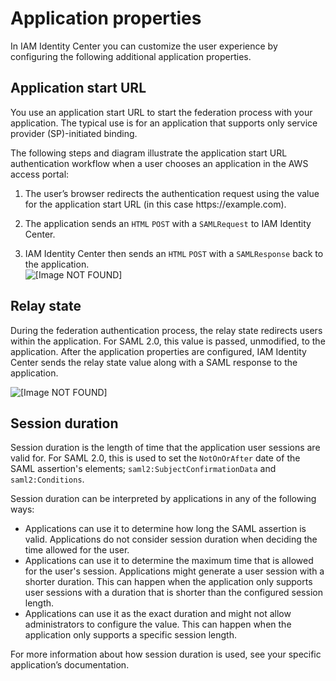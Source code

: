 # Application properties<a name="appproperties"></a>

In IAM Identity Center you can customize the user experience by configuring the following additional application properties\. 

## Application start URL<a name="starturl"></a>

You use an application start URL to start the federation process with your application\. The typical use is for an application that supports only service provider \(SP\)\-initiated binding\.

The following steps and diagram illustrate the application start URL authentication workflow when a user chooses an application in the AWS access portal:

1. The user’s browser redirects the authentication request using the value for the application start URL \(in this case https://example\.com\)\.

1. The application sends an `HTML` `POST` with a `SAMLRequest` to IAM Identity Center\.

1. IAM Identity Center then sends an `HTML` `POST` with a `SAMLResponse` back to the application\.  
![\[Image NOT FOUND\]](http://docs.aws.amazon.com/singlesignon/latest/userguide/images/app_properties_start_url.png)

## Relay state<a name="relaystate"></a>

During the federation authentication process, the relay state redirects users within the application\. For SAML 2\.0, this value is passed, unmodified, to the application\. After the application properties are configured, IAM Identity Center sends the relay state value along with a SAML response to the application\. 

![\[Image NOT FOUND\]](http://docs.aws.amazon.com/singlesignon/latest/userguide/images/app_properties_relay_state.png)

## Session duration<a name="sessionduration"></a>

Session duration is the length of time that the application user sessions are valid for\. For SAML 2\.0, this is used to set the `NotOnOrAfter` date of the SAML assertion's elements; `saml2:SubjectConfirmationData` and `saml2:Conditions`\. 

Session duration can be interpreted by applications in any of the following ways:
+ Applications can use it to determine how long the SAML assertion is valid\. Applications do not consider session duration when deciding the time allowed for the user\. 
+ Applications can use it to determine the maximum time that is allowed for the user's session\. Applications might generate a user session with a shorter duration\. This can happen when the application only supports user sessions with a duration that is shorter than the configured session length\.
+ Applications can use it as the exact duration and might not allow administrators to configure the value\. This can happen when the application only supports a specific session length\.

For more information about how session duration is used, see your specific application’s documentation\.